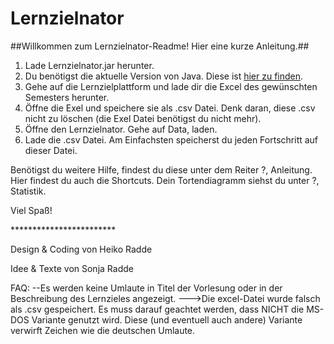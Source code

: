 # Lernzielnator

##Willkommen zum Lernzielnator-Readme! Hier eine kurze Anleitung.##
1.	Lade Lernzielnator.jar herunter.
2.  Du benötigst die aktuelle Version von Java. Diese ist [hier zu finden](http://www.oracle.com/technetwork/java/javase/downloads/jre8-downloads-2133155.html).
3.	Gehe auf die Lernzielplattform und lade dir die Excel des gewünschten Semesters herunter.
4.	Öffne die Exel und speichere sie als .csv Datei. Denk daran, diese .csv nicht zu löschen (die Exel Datei benötigst du nicht mehr). 
5.	Öffne den Lernzielnator. Gehe auf Data, laden.
6.	Lade die .csv Datei.
Am Einfachsten speicherst du jeden Fortschritt auf dieser Datei.

Benötigst du weitere Hilfe, findest du diese unter dem Reiter ?, Anleitung. Hier findest du auch die Shortcuts. 
Dein Tortendiagramm siehst du unter ?, Statistik.

Viel Spaß! 

\*\*\*\*\*\*\*\*\*\*\*\*\*\*\*\*\*\*\*\*\*\*\*\*

Design & Coding von Heiko Radde

Idee & Texte von Sonja Radde

FAQ:
--Es werden keine Umlaute in Titel der Vorlesung oder in der Beschreibung des Lernzieles angezeigt.
--->Die excel-Datei wurde falsch als .csv gespeichert. Es muss darauf geachtet werden, dass NICHT die MS-DOS Variante genutzt wird. Diese (und eventuell auch andere) Variante verwirft Zeichen wie die deutschen Umlaute.
